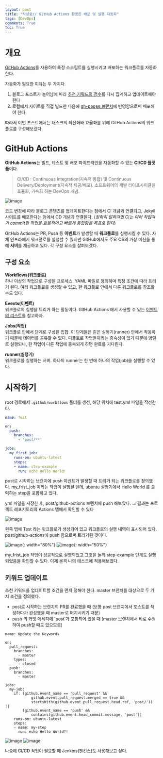 ```yaml
---
layout: post
title: "작성중// GitHub Actions 활용한 배포 및 실행 자동화"
tags: [DevOps]
comments: True
toc: True
---
```


# 개요

[GitHub Actions](https://docs.github.com/ko/actions)를 사용하여 특정 스크립트를 실행시키고 배포하는 워크플로를 자동화한다.  

자동화가 필요한 이유는 두 가지다.

1. 블로그 포스트가 늘어남에 따라 [추천 키워드의 점수](https://woocosmos.github.io/search-page-dev/#%ED%82%A4%EC%9B%8C%EB%93%9C-%EC%B6%94%EC%B2%9C)를 다시 집계하고 업데이트해야 한다
2. 로컬에서 사이트를 직접 빌드한 다음에 [gh-pages 브랜치](http://woocosmos.github.io/blog-history/#gh-pages-%EC%83%9D%EC%84%B1)에 반영함으로써 배포해야 한다

따라서 이번 포스트에서는 태스크의 최신화와 효율화를 위해 GitHub Actions의 워크플로를 구성해보겠다.

# GitHub Actions

**GitHub Actions**는 빌드, 테스트 및 배포 파이프라인을 자동화할 수 있는 **CI/CD 플랫폼**이다.

> CI/CD : Continuous Integration(지속적 통합) 및 Continuous Delivery/Deployment(지속적 제공/배포). 소프트웨어의 개발 라이프사이클을 효율화, 가속화 하는 DevOps 개념.

![image](https://github.com/user-attachments/assets/b23f798b-4dc2-4415-a8ff-8eb446c6dce4)

코드 변경에 따라 블로그 콘텐츠를 업데이트한다는 점에서 CI 개념과 연결되고, Jekyll 사이트를 배포한다는 점에서 CD 개념과 연결된다. (*정확히 말하자면 CI는 여러 작업자가 commit한 작업을 효율적이고 빠르게 통합함을 목표로 한다*)

GitHub Actions는 PR, Push 등 **이벤트**가 발생할 때 **워크플로**를 실행시킬 수 있다. 자체 인프라에서 워크플로를 실행할 수 있지만 GitHub에서도 주요 OS의 가상 머신을 통해 **서버**를 제공하고 있다. 각 구성 요소를 살펴보겠다.

## 구성 요소
**Workflows(워크플로)**  
하나 이상의 작업으로 구성된 프로세스. YAML 파일로 정의하며 특정 조건에 따라 트리거 된다. 여러 워크플로를 생성할 수 있고, 한 워크플로 안에서 다른 워크플로를 참조할 수도 있다.

**Events(이벤트)**  
워크플로의 실행을 트리거 하는 활동이다. GitHub Actions 에서 사용할 수 있는 [이벤트의 리스트](https://docs.github.com/ko/actions/writing-workflows/choosing-when-your-workflow-runs/events-that-trigger-workflows)를 참고하자.

**Jobs(작업)**  
워크플로 안에서 단계로 구성된 집합. 이 단계들은 같은 실행기(runner) 안에서 작동하기 때문에 데이터를 공유할 수 있다. 디폴트로 작업들끼리는 종속성이 없기 때문에 병렬로 실행되나, 한 작업이 다른 작업에 종속되게 하면 완료를 기다린다.

**runner(실행기)**  
워크플로를 실행하는 서버. 하나의 runner는 한 번에 하나의 작업(job)을 실행할 수 있다.

# 시작하기

root 경로에서 `.github/workflows` 폴더를 생성, 해당 위치에 test.yml 파일을 작성한다.

```yaml
name: Test

on:
  push:
    branches:
      - 'post/**'

jobs:
  my_first_job:
    runs-on: ubuntu-latest
    steps:
    - name: step-example
      run: echo Hello World!
```

post로 시작하는 브랜치에 push 이벤트가 발생할 때 트리거 되는 워크플로를 정의했다. my_frist_job 이라는 작업이 실행될 텐데, ubuntu 실행기에서 Hello World 를 출력하는 step을 포함하고 있다.

yml 파일을 저장한 후, post/github-actions 브랜치에 push 해보았다. 그 결과는 프로젝트 레포지토리의 Actions 탭에서 확인할 수 있다

![image](https://github.com/user-attachments/assets/c657fa7a-03ce-41ef-85cb-3843bed9b570)

왼쪽 탭에 Test 라는 워크플로가 생성되어 있고 워크플로의 실행 내역이 표시되어 있다. post/github-actions에 push 함으로써 트리거된 것이다.

![image](https://github.com/user-attachments/assets/fa4487ef-855d-4617-a003-15904ba4ed74){: width="80%"}
![image](https://github.com/user-attachments/assets/c6b5fc64-481c-4be5-aba8-ae5d34be5d79){: width="50%"}

my_frist_job 작업이 성공적으로 실행되었고 그것을 눌러 step-example 단계도 실행되었음을 확인할 수 있다. 이제 본격 나의 태스크에 적용해보겠다.

## 키워드 업데이트

추천 키워드를 업데이트할 조건을 먼저 정해야 한다. master 브랜치를 대상으로 두 가지 조건을 정의했다.

- post로 시작하는 브랜치의 PR를 완료했을 때 (보통 post 브랜치에서 포스트를 작성하다가 완성했을 때 master로 머지시키기 때문)
- push 의 커밋 메세지에 'post'가 포함되어 있을 때 (master 브랜치에서 바로 수정하여 push할 때도 있으므로)

```
name: Update the Keywords

on:
  pull_request:
    branches:
      - master
    types:
      - closed
  push:
    branches:
      - master

jobs:
  my-job:
    if: (github.event_name == 'pull_request' &&
            github.event.pull_request.merged == true && 
            startsWith(github.event.pull_request.head.ref, 'post/')) ||
        (github.event_name == 'push' &&
            contains(github.event.head_commit.message, 'post'))
    runs-on: ubuntu-latest
    steps:
    - name: my-step
      run: echo Hello World?!
```

![image](https://github.com/user-attachments/assets/60010781-a7c4-4d0a-b08d-f930d1fa5226)
![image](https://github.com/user-attachments/assets/2ce2518b-df6f-410f-b247-3805174eff9f)

나중에 CI/CD 작업이 필요할 때 Jenkins(젠킨스)도 사용해보고 싶다.